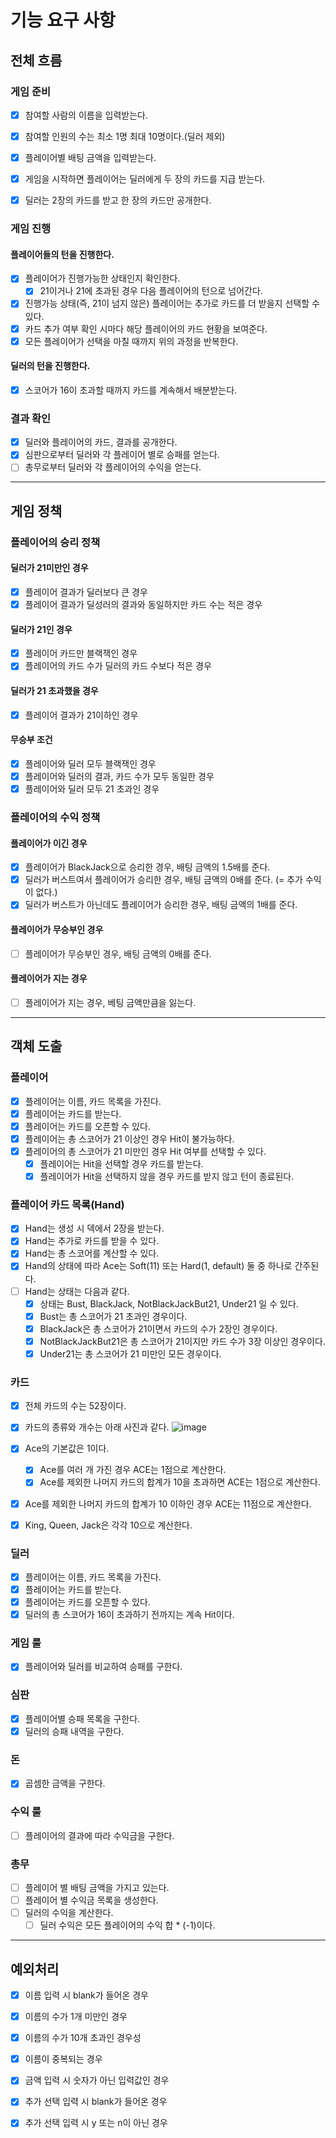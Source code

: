 # 기능 요구 사항
## 전체 흐름
### 게임 준비
- [x] 참여할 사람의 이름을 입력받는다.
- [x] 참여할 인원의 수는 최소 1명 최대 10명이다.(딜러 제외)
- [x] 플레이어별 배팅 금액을 입력받는다.

- [x] 게임을 시작하면 플레이어는 딜러에게 두 장의 카드를 지급 받는다.
- [x] 딜러는 2장의 카드를 받고 한 장의 카드만 공개한다.

### 게임 진행
#### 플레이어들의 턴을 진행한다.
- [x] 플레이어가 진행가능한 상태인지 확인한다.
  - [x] 21이거나 21에 초과된 경우 다음 플레이어의 턴으로 넘어간다.
- [x] 진행가능 상태(즉, 21이 넘지 않은) 플레이어는 추가로 카드를 더 받을지 선택할 수 있다.
- [x] 카드 추가 여부 확인 시마다 해당 플레이어의 카드 현황을 보여준다.
- [x] 모든 플레이어가 선택을 마칠 때까지 위의 과정을 반복한다.

#### 딜러의 턴을 진행한다.
- [x] 스코어가 16이 초과할 때까지 카드를 계속해서 배분받는다.

### 결과 확인
- [x] 딜러와 플레이어의 카드, 결과를 공개한다.
- [x] 심판으로부터 딜러와 각 플레이어 별로 승패를 얻는다.
- [ ] 총무로부터 딜러와 각 플레이어의 수익을 얻는다.
---
## 게임 정책
### 플레이어의 승리 정책

#### 딜러가 21미만인 경우

- [x] 플레이어 결과가 딜러보다 큰 경우
- [x] 플레이어 결과가 딜성러의 결과와 동일하지만 카드 수는 적은 경우

#### 딜러가 21인 경우

- [x] 플레이어 카드만 블랙잭인 경우
- [x] 플레이어의 카드 수가 딜러의 카드 수보다 적은 경우

#### 딜러가 21 초과했을 경우

- [x] 플레이어 결과가 21이하인 경우

#### 무승부 조건

- [x] 플레이어와 딜러 모두 블랙잭인 경우
- [x] 플레이어와 딜러의 결과, 카드 수가 모두 동일한 경우
- [x] 플레이어와 딜러 모두 21 초과인 경우

### 플레이어의 수익 정책
#### 플레이어가 이긴 경우
- [x] 플레이어가 BlackJack으로 승리한 경우, 배팅 금액의 1.5배를 준다.
- [x] 딜러가 버스트여서 플레이어가 승리한 경우, 배팅 금액의 0배를 준다. (= 추가 수익이 없다.)
- [x] 딜러가 버스트가 아닌데도 플레이어가 승리한 경우, 배팅 금액의 1배를 준다.

#### 플레이어가 무승부인 경우
- [ ] 플레이어가 무승부인 경우, 배팅 금액의 0배를 준다.

#### 플레이어가 지는 경우
- [ ] 플레이어가 지는 경우, 베팅 금액만큼을 잃는다.

---
## 객체 도출
### 플레이어
- [x] 플레이어는 이름, 카드 목록을 가진다.
- [x] 플레이어는 카드를 받는다.
- [x] 플레이어는 카드를 오픈할 수 있다.
- [x] 플레이어는 총 스코어가 21 이상인 경우 Hit이 불가능하다.
- [x] 플레이어의 총 스코어가 21 미만인 경우 Hit 여부를 선택할 수 있다.
  - [x] 플레이어는 Hit을 선택할 경우 카드를 받는다.
  - [x] 플레이어가 Hit을 선택하지 않을 경우 카드를 받지 않고 턴이 종료된다.

### 플레이어 카드 목록(Hand)

- [x] Hand는 생성 시 덱에서 2장을 받는다.
- [x] Hand는 추가로 카드를 받을 수 있다.
- [x] Hand는 총 스코어를 계산할 수 있다.
- [x] Hand의 상태에 따라 Ace는 Soft(11) 또는 Hard(1, default) 둘 중 하나로 간주된다.
- [ ] Hand는 상태는 다음과 같다.
  - [x] 상태는 Bust, BlackJack, NotBlackJackBut21, Under21 일 수 있다.
  - [x] Bust는 총 스코어가 21 초과인 경우이다.
  - [x] BlackJack은 총 스코어가 21이면서 카드의 수가 2장인 경우이다.
  - [x] NotBlackJackBut21은 총 스코어가 21이지만 카드 수가 3장 이상인 경우이다.
  - [x] Under21는 총 스코어가 21 미만인 모든 경우이다.

### 카드

- [x] 전체 카드의 수는 52장이다.
- [x] 카드의 종류와 개수는 아래 사진과 같다.
  ![image](https://github.com/jminkkk/java-blackjack/assets/102847513/5e4a056f-136d-429d-b9b5-6819c2684726)

- [x] Ace의 기본값은 1이다.
    - [x] Ace를 여러 개 가진 경우 ACE는 1점으로 계산한다.
    - [x] Ace를 제외한 나머지 카드의 합계가 10을 초과하면 ACE는 1점으로 계산한다.
- [x] Ace를 제외한 나머지 카드의 합계가 10 이하인 경우 ACE는 11점으로 계산한다.
- [x] King, Queen, Jack은 각각 10으로 계산한다.

### 딜러

- [x] 플레이어는 이름, 카드 목록을 가진다.
- [x] 플레이어는 카드를 받는다.
- [x] 플레이어는 카드를 오픈할 수 있다.
- [x] 딜러의 총 스코어가 16이 초과하기 전까지는 계속 Hit이다.

### 게임 룰

- [x] 플레이어와 딜러를 비교하여 승패를 구한다.

### 심판

- [x] 플레이어별 승패 목록을 구한다.
- [x] 딜러의 승패 내역을 구한다.

### 돈
- [x] 곱셈한 금액을 구한다.

### 수익 룰

- [ ] 플레이어의 결과에 따라 수익금을 구한다.

### 총무

- [ ] 플레이어 별 배팅 금액을 가지고 있는다.
- [ ] 플레이어 별 수익금 목록을 생성한다.
- [ ] 딜러의 수익을 계산한다.
  - [ ]  딜러 수익은 모든 플레이어의 수익 합 * (-1)이다.

---

## 예외처리

- [x] 이름 입력 시 blank가 들어온 경우
- [x] 이름의 수가 1개 미만인 경우
- [x] 이름의 수가 10개 초과인 경우성
- [x] 이름이 중복되는 경우

- [x] 금액 입력 시 숫자가 아닌 입력값인 경우 

- [x] 추가 선택 입력 시 blank가 들어온 경우
- [x] 추가 선택 입력 시 y 또는 n이 아닌 경우
